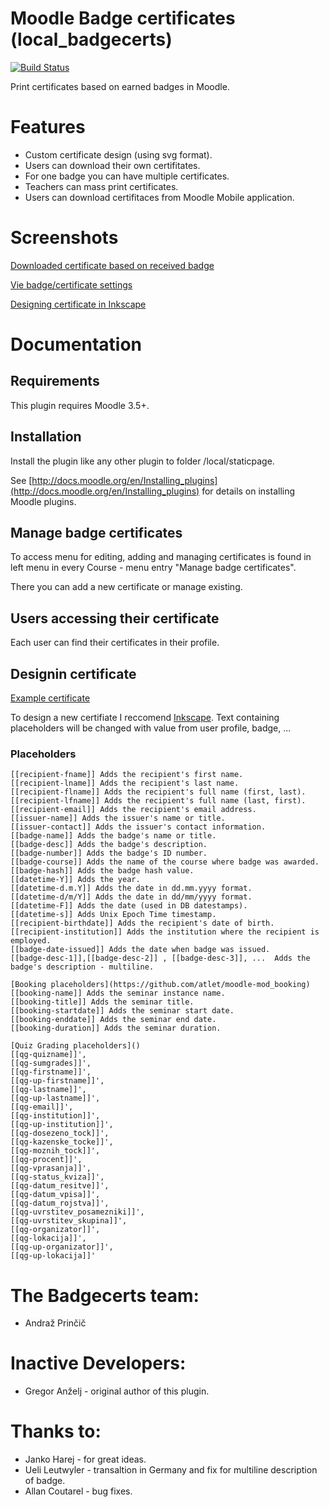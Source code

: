 # Moodle Badge certificates (local_badgecerts)
[![Build Status](https://travis-ci.org/atlet/moodle-local_badgecerts.svg?branch=master)](https://travis-ci.org/atlet/moodle-local_badgecerts)

Print certificates based on earned badges in Moodle.

# Features
- Custom certificate design (using svg format).
- Users can download their own certifitates.
- For one badge you can have multiple certificates.
- Teachers can mass print certificates.
- Users can download certifitaces from Moodle Mobile application.

# Screenshots
[Downloaded certificate based on received badge](docs/images/DownloadedBadge.png)

[Vie badge/certificate settings](docs/images/ViewBadgeSettings.png)

[Designing certificate in Inkscape](docs/images/DesigningCertificate.png)

# Documentation
## Requirements
This plugin requires Moodle 3.5+.

## Installation
Install the plugin like any other plugin to folder /local/staticpage.

See [http://docs.moodle.org/en/Installing_plugins](http://docs.moodle.org/en/Installing_plugins) for details on installing Moodle plugins.

## Manage badge certificates
To access menu for editing, adding and managing certificates is found in left menu in every Course - menu entry "Manage badge certificates".

There you can add a new certificate or manage existing.

## Users accessing their certificate
Each user can find their certificates in their profile.

## Designin certificate
[Example certificate](docs/examples/136_potrdilo_varna_raba_interneta.svg)

To design a new certifiate I reccomend [Inkscape](https://inkscape.org/). Text containing placeholders will be changed with value from user profile, badge, ...

### Placeholders
```
[[recipient-fname]] Adds the recipient's first name.
[[recipient-lname]] Adds the recipient's last name.
[[recipient-flname]] Adds the recipient's full name (first, last).
[[recipient-lfname]] Adds the recipient's full name (last, first).
[[recipient-email]] Adds the recipient's email address.
[[issuer-name]] Adds the issuer's name or title.
[[issuer-contact]] Adds the issuer's contact information.
[[badge-name]] Adds the badge's name or title.
[[badge-desc]] Adds the badge's description.
[[badge-number]] Adds the badge's ID number.
[[badge-course]] Adds the name of the course where badge was awarded.
[[badge-hash]] Adds the badge hash value.
[[datetime-Y]] Adds the year.
[[datetime-d.m.Y]] Adds the date in dd.mm.yyyy format.
[[datetime-d/m/Y]] Adds the date in dd/mm/yyyy format.
[[datetime-F]] Adds the date (used in DB datestamps).
[[datetime-s]] Adds Unix Epoch Time timestamp.
[[recipient-birthdate]] Adds the recipient's date of birth.
[[recipient-institution]] Adds the institution where the recipient is employed.
[[badge-date-issued]] Adds the date when badge was issued.
[[badge-desc-1]],[[badge-desc-2]] , [[badge-desc-3]], ...  Adds the badge's description - multiline.

[Booking placeholders](https://github.com/atlet/moodle-mod_booking)
[[booking-name]] Adds the seminar instance name.
[[booking-title]] Adds the seminar title.
[[booking-startdate]] Adds the seminar start date.
[[booking-enddate]] Adds the seminar end date.
[[booking-duration]] Adds the seminar duration.

[Quiz Grading placeholders]()
[[qg-quizname]]',
[[qg-sumgrades]]',
[[qg-firstname]]',
[[qg-up-firstname]]',
[[qg-lastname]]',
[[qg-up-lastname]]',
[[qg-email]]',
[[qg-institution]]',
[[qg-up-institution]]',
[[qg-dosezeno_tock]]',
[[qg-kazenske_tocke]]',
[[qg-moznih_tock]]',
[[qg-procent]]',
[[qg-vprasanja]]',
[[qg-status_kviza]]',
[[qg-datum_resitve]]',
[[qg-datum_vpisa]]',
[[qg-datum_rojstva]]',
[[qg-uvrstitev_posamezniki]]',
[[qg-uvrstitev_skupina]]',
[[qg-organizator]]',
[[qg-lokacija]]',
[[qg-up-organizator]]',
[[qg-up-lokacija]]'
```

# The Badgecerts team:
- Andraž Prinčič

# Inactive Developers:
- Gregor Anželj - original author of this plugin.

# Thanks to:
- Janko Harej - for great ideas.
- Ueli Leutwyler - transaltion in Germany and fix for multiline description of badge.
- Allan Coutarel - bug fixes.